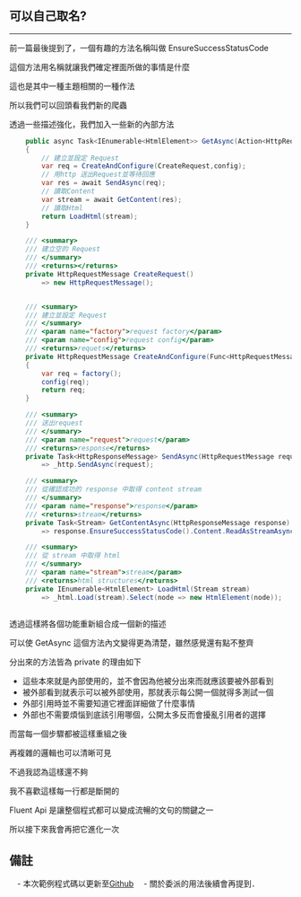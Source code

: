 ## 可以自己取名?
---

前一篇最後提到了，一個有趣的方法名稱叫做 EnsureSuccessStatusCode

這個方法用名稱就讓我們確定裡面所做的事情是什麼

這也是其中一種主題相關的一種作法

所以我們可以回頭看我們新的爬蟲

透過一些描述強化，我們加入一些新的內部方法

```csharp
    public async Task<IEnumerable<HtmlElement>> GetAsync(Action<HttpRequestMessage> config)
    {
        // 建立並設定 Request
        var req = CreateAndConfigure(CreateRequest,config);
        // 用http 送出Request並等待回應
        var res = await SendAsync(req);
        // 讀取Content
        var stream = await GetContent(res);
        // 讀取Html
        return LoadHtml(stream);
    }

    /// <summary>
    /// 建立空的 Request
    /// </summary>
    /// <returns></returns>
    private HttpRequestMessage CreateRequest()
        => new HttpRequestMessage();


    /// <summary>
    /// 建立並設定 Request
    /// </summary>
    /// <param name="factory">request factory</param>
    /// <param name="config">request config</param>
    /// <returns>requets</returns>
    private HttpRequestMessage CreateAndConfigure(Func<HttpRequestMessage> factory,Action<HttpRequestMessage> config)
    {
        var req = factory();
        config(req);
        return req;
    }

    /// <summary>
    /// 送出request
    /// </summary>
    /// <param name="request">request</param>
    /// <returns>response</returns>
    private Task<HttpResponseMessage> SendAsync(HttpRequestMessage request)
        => _http.SendAsync(request);

    /// <summary>
    /// 從確認成功的 response 中取得 content stream
    /// </summary>
    /// <param name="response">response</param>
    /// <returns>stream</returns>
    private Task<Stream> GetContentAsync(HttpResponseMessage response)
        => response.EnsureSuccessStatusCode().Content.ReadAsStreamAsync();

    /// <summary>
    /// 從 stream 中取得 html
    /// </summary>
    /// <param name="stream">stream</param>
    /// <returns>html structures</returns>
    private IEnumerable<HtmlElement> LoadHtml(Stream stream)
        => _html.Load(stream).Select(node => new HtmlElement(node));
    
```

透過這樣將各個功能重新組合成一個新的描述

可以使 GetAsync 這個方法內文變得更為清楚，雖然感覺還有點不整齊

分出來的方法皆為 private 的理由如下

 - 這些本來就是內部使用的，並不會因為他被分出來而就應該要被外部看到
 - 被外部看到就表示可以被外部使用，那就表示每公開一個就得多測試一個
 - 外部引用時並不需要知道它裡面詳細做了什麼事情
 - 外部也不需要煩惱到底該引用哪個，公開太多反而會擾亂引用者的選擇

而當每一個步驟都被這樣重組之後

再複雜的邏輯也可以清晰可見

不過我認為這樣還不夠

我不喜歡這樣每一行都是斷開的

Fluent Api 是讓整個程式都可以變成流暢的文句的關鍵之一

所以接下來我會再把它進化一次

備註
---

　- 本次範例程式碼以更新至[Github](https://github.com/dcvsling/30day-clean-code/tree/Day5)
　- 關於委派的用法後續會再提到．